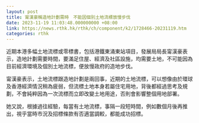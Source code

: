 ```yaml
---
layout: post
title: 甯漢豪稱造地計劃需時　不能因個別土地流標放慢步伐
date: 2023-11-19 11:03:48.000000000 +08:00
link: https://news.rthk.hk/rthk/ch/component/k2/1728466-20231119.htm
categories: rthk
---
```


近期本港多幅土地流標或零標書，包括港鐵東涌東站項目，發展局局長甯漢豪表示，造地計劃需要時間，要滿足住屋、經濟及社區設施，均需要土地，不可能因為目前經濟環境及個別土地流標，便放慢政府的造地步伐。

甯漢豪表示，土地流標跟造地計劃是兩回事，近期的土地流標，可以想像由於環球及香港經濟情況稍為疲弱，但流標土地本身若屬住宅用地，背後都經過思考及規劃，不會純粹因為一次流標而立即改變土地用途，否則會影響整個用地部署。

她又說，根據過往經驗，每當有土地流標，事隔一段短時間，例如數個月後再推出，視乎當時市況及招標條款有否適當調較，都能成功招標。
